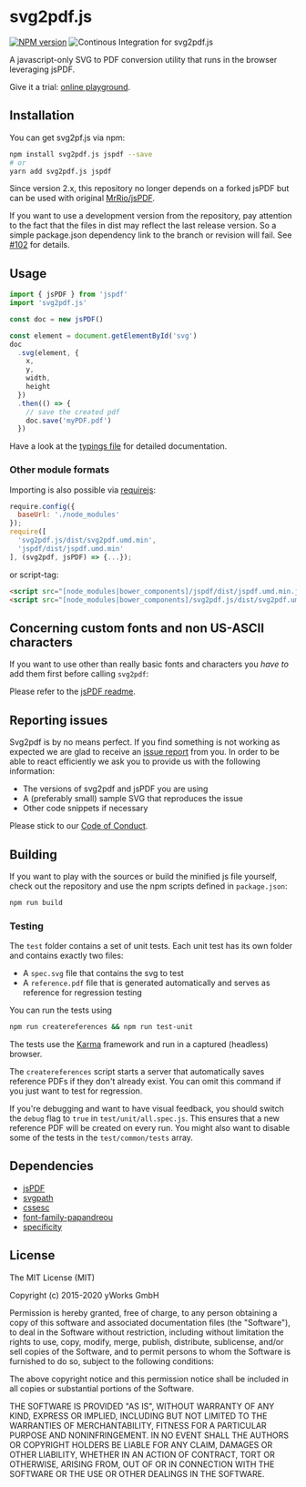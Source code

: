 # svg2pdf.js

[![NPM version](https://img.shields.io/npm/v/svg2pdf.js.svg?style=flat)](https://www.npmjs.org/package/svg2pdf.js) ![Continous Integration for svg2pdf.js](https://github.com/yWorks/svg2pdf.js/workflows/Continous%20Integration%20for%20svg2pdf.js/badge.svg)

A javascript-only SVG to PDF conversion utility that runs in the browser leveraging jsPDF.

Give it a trial: [online playground](http://raw.githack.com/yWorks/svg2pdf.js/master/).

## Installation

You can get svg2pf.js via npm:

```sh
npm install svg2pdf.js jspdf --save
# or
yarn add svg2pdf.js jspdf
```

Since version 2.x, this repository no longer depends on a forked jsPDF but can be used with original
[MrRio/jsPDF](https://github.com/MrRio/jsPDF).

If you want to use a development version from the repository, pay attention to the fact that the files in dist may
reflect the last release version. So a simple package.json dependency link to the branch or revision will fail.
See [#102](https://github.com/yWorks/svg2pdf.js/issues/102) for details.

## Usage

```js
import { jsPDF } from 'jspdf'
import 'svg2pdf.js'

const doc = new jsPDF()

const element = document.getElementById('svg')
doc
  .svg(element, {
    x,
    y,
    width,
    height
  })
  .then(() => {
    // save the created pdf
    doc.save('myPDF.pdf')
  })
```

Have a look at the [typings file](https://github.com/yWorks/svg2pdf.js/blob/master/types.d.ts) for
detailed documentation.

### Other module formats

Importing is also possible via [requirejs](http://requirejs.org/):

```javascript
require.config({
  baseUrl: './node_modules'
});
require([
  'svg2pdf.js/dist/svg2pdf.umd.min',
  'jspdf/dist/jspdf.umd.min'
], (svg2pdf, jsPDF) => {...});
```

or script-tag:

```html
<script src="[node_modules|bower_components]/jspdf/dist/jspdf.umd.min.js"></script>
<script src="[node_modules|bower_components]/svg2pdf.js/dist/svg2pdf.umd.min.js"></script>
```

## Concerning custom fonts and non US-ASCII characters

If you want to use other than really basic fonts and characters you _have to_ add them first before calling `svg2pdf`:

Please refer to the [jsPDF readme](https://github.com/MrRio/jsPDF).

## Reporting issues

Svg2pdf is by no means perfect. If you find something is not working as expected we are glad to receive an
[issue report](https://github.com/yWorks/svg2pdf.js/issues) from you. In order to be able to react efficiently we ask
you to provide us with the following information:

- The versions of svg2pdf and jsPDF you are using
- A (preferably small) sample SVG that reproduces the issue
- Other code snippets if necessary

Please stick to our [Code of Conduct](https://github.com/yWorks/svg2pdf.js/CODE_OF_CONDUCT.md).

## Building

If you want to play with the sources or build the minified js file yourself, check out the repository and use the npm scripts defined in `package.json`:

```bash
npm run build
```

### Testing

The `test` folder contains a set of unit tests. Each unit test has its own folder and contains exactly two files:

- A `spec.svg` file that contains the svg to test
- A `reference.pdf` file that is generated automatically and serves as reference for regression testing

You can run the tests using

```sh
npm run createreferences && npm run test-unit
```

The tests use the [Karma](https://karma-runner.github.io/2.0/index.html) framework and run in a captured (headless) browser.

The `createreferences` script starts a server that automatically saves reference PDFs if they don't already exist.
You can omit this command if you just want to test for regression.

If you're debugging and want to have visual feedback, you should switch the `debug` flag to `true` in `test/unit/all.spec.js`.
This ensures that a new reference PDF will be created on every run. You might also want to disable some of the tests in
the `test/common/tests` array.

## Dependencies

- [jsPDF](https://github.com/MrRio/jsPDF)
- [svgpath](https://github.com/fontello/svgpath)
- [cssesc](https://github.com/mathiasbynens/cssesc)
- [font-family-papandreou](https://github.com/hanamura/font-family)
- [specificity](https://github.com/keeganstreet/specificity)

## License

The MIT License (MIT)

Copyright (c) 2015-2020 yWorks GmbH

Permission is hereby granted, free of charge, to any person obtaining a copy
of this software and associated documentation files (the "Software"), to deal
in the Software without restriction, including without limitation the rights
to use, copy, modify, merge, publish, distribute, sublicense, and/or sell
copies of the Software, and to permit persons to whom the Software is
furnished to do so, subject to the following conditions:

The above copyright notice and this permission notice shall be included in all
copies or substantial portions of the Software.

THE SOFTWARE IS PROVIDED "AS IS", WITHOUT WARRANTY OF ANY KIND, EXPRESS OR
IMPLIED, INCLUDING BUT NOT LIMITED TO THE WARRANTIES OF MERCHANTABILITY,
FITNESS FOR A PARTICULAR PURPOSE AND NONINFRINGEMENT. IN NO EVENT SHALL THE
AUTHORS OR COPYRIGHT HOLDERS BE LIABLE FOR ANY CLAIM, DAMAGES OR OTHER
LIABILITY, WHETHER IN AN ACTION OF CONTRACT, TORT OR OTHERWISE, ARISING FROM,
OUT OF OR IN CONNECTION WITH THE SOFTWARE OR THE USE OR OTHER DEALINGS IN THE
SOFTWARE.
